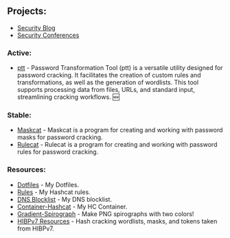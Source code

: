 ## Projects:
- [Security Blog](https://JakeWnuk.com)
- [Security Conferences](https://github.com/JakeWnuk/Security-Conferences)

### Active:
- [ptt](https://github.com/JakeWnuk/ptt) - Password Transformation Tool (ptt) is a versatile utility designed for password cracking. It facilitates the creation of custom rules and transformations, as well as the generation of wordlists. This tool supports processing data from files, URLs, and standard input, streamlining cracking workflows. 🆕

### Stable:
- [Maskcat](https://github.com/JakeWnuk/maskcat) - Maskcat is a program for creating and working with password masks for password cracking. 
- [Rulecat](https://github.com/JakeWnuk/rulecat) - Rulecat is a program for creating and working with password rules for password cracking.

### Resources:
- [Dotfiles](https://github.com/JakeWnuk/Dotfiles) - My Dotfiles.
- [Rules](https://github.com/JakeWnuk/rules) - My Hashcat rules.
- [DNS Blocklist](https://github.com/JakeWnuk/DNS-BlockList) - My DNS blocklist.
- [Container-Hashcat](https://github.com/JakeWnuk/Container-Hashcat) - My HC Container.
- [Gradient-Spirograph](https://github.com/JakeWnuk/Gradient-Spirograph) - Make PNG spirographs with two colors!
- [HIBPv7 Resources](https://github.com/JakeWnuk/HIBPv7-Resources) - Hash cracking wordlists, masks, and tokens taken from HIBPv7.
